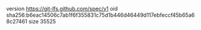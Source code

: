 version https://git-lfs.github.com/spec/v1
oid sha256:b6eac14506c7ab1f6f355831c75d1b446d46449d117ebfeccf45b65a68c27461
size 35525
